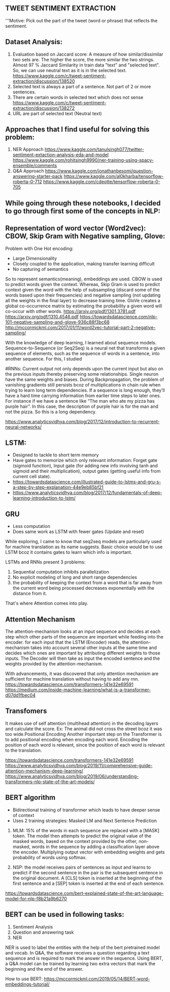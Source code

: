 ## TWEET SENTIMENT EXTRACTION
'''Motive: Pick out the part of the tweet (word or phrase) that reflects the sentiment.

## Dataset Analysis:
1. Evaluation based on Jaccard score: A measure of how similar/dissimilar two sets are. The higher the score, the more similar the two strings. Almost 97 % Jaccard Similarity in train data "text" and "selected text". So, we can use neutral text as it is in the selected text.
https://www.kaggle.com/c/tweet-sentiment-extraction/discussion/138520
2. Selected text is always a part of a sentence. Not part of 2 or more sentences.
3. There are certain words in selected text which does not sense https://www.kaggle.com/c/tweet-sentiment-extraction/discussion/138272
4. URL are part of selected text (Neutral text)

## Approaches that I find useful for solving this problem:
1. NER Approach
https://www.kaggle.com/tanulsingh077/twitter-sentiment-extaction-analysis-eda-and-model
https://www.kaggle.com/rohitsingh9990/ner-training-using-spacy-ensemble/comments
2. Q&A Approach
https://www.kaggle.com/jonathanbesomi/question-answering-starter-pack
https://www.kaggle.com/al0kharba/tensorflow-roberta-0-712
https://www.kaggle.com/cdeotte/tensorflow-roberta-0-705

## While going through these notebooks, I decided to go through first some of the concepts in NLP:
## Representation of word vector (Word2vec): CBOW, Skip Gram with Negative sampling, Glove:
Problem with One Hot encoding:
* Large Dimensionality
* Closely coupled to the application, making transfer learning difficult
* No capturing of semantics

So to represent semantics(meaning), embeddings are used. 
CBOW is used to predict words given the context. 
Whereas, Skip Gram is used to predict context given the word with the help of subsampling (discard some of the words based upon their frequencies) and negative sampling (not updating all the weights in the final layer) to decrease training time.
GloVe creates a global co-occurrence matrix by estimating the probability a given word will co-occur with other words.
https://arxiv.org/pdf/1301.3781.pdf
https://arxiv.org/pdf/1310.4546.pdf
https://towardsdatascience.com/nlp-101-negative-sampling-and-glove-936c88f3bc68
http://mccormickml.com/2017/01/11/word2vec-tutorial-part-2-negative-sampling/


With the knowledge of deep learning, I learned  about sequence models. 
Sequence-to-Sequence (or Seq2Seq) is a neural net that transforms a given sequence of elements, such as the sequence of words in a sentence, into another sequence. For this, I studied


#RNNs: 
Current output not only depends upon the current input but also on the previous inputs thereby preserving some relationships. Single neuron have the same weights and biases.
During Backpropagation, the problem of vanishing gradients still persists bcoz of multiplications in chain rule when trying to learn long term dependencies. If a sequence is long enough, they’ll have a hard time carrying information from earlier time steps to later ones.
For instance if we have a sentence like “The man who ate my pizza has purple hair”. In this case, the description of purple hair is for the man and not the pizza. So this is a long dependency.

https://www.analyticsvidhya.com/blog/2017/12/introduction-to-recurrent-neural-networks/

## LSTM: 
* Designed to tackle to short term memory
* Have gates to memorize which only relevant information: Forget gate (sigmoid function), Input gate (for adding new info involving tanh and sigmoid and their multiplication), output gates (getting useful info from current cell state).
* https://towardsdatascience.com/illustrated-guide-to-lstms-and-gru-s-a-step-by-step-explanation-44e9eb85bf21
* https://www.analyticsvidhya.com/blog/2017/12/fundamentals-of-deep-learning-introduction-to-lstm/

## GRU
* Less computation
* Does same work as LSTM with fewer gates (Update and reset)


While exploring, I came to know that seq2seq models are particularly used for machine translation as its name suggests. Basic choice would be to use LSTM bcoz it contains gates to learn which info is important.

LSTMs and RNNs present 3 problems:
1. Sequential computation inhibits parallelization
2. No explicit modeling of long and short range dependencies
3. the probability of keeping the context from a word that is far away from the current word being processed decreases exponentially with the distance from it.

That's where Attention comes into play.


## Attention Mechanism
The attention-mechanism looks at an input sequence and decides at each step which other parts of the sequence are important while feeding into the encoder. 
for each input that the LSTM (Encoder) reads, the attention-mechanism takes into account several other inputs at the same time and decides which ones are important by attributing different weights to those inputs. The Decoder will then take as input the encoded sentence and the weights provided by the attention-mechanism.

With advancements, it was discovered that only attention mechanism are sufficient for machine translation without having to add any rnn.
https://towardsdatascience.com/transformers-141e32e69591
https://medium.com/inside-machine-learning/what-is-a-transformer-d07dd1fbec04

## Transfomers
It makes use of self attention (multihead attention) in the decoding layers and calculate the score.
Ex: The animal did not cross the street bcoz it was too wide.Positional Encoding
Another important step on the Transformer is to add positional encoding when encoding each word. Encoding the position of each word is relevant, since the position of each word is relevant to the translation.

https://towardsdatascience.com/transformers-141e32e69591
https://www.analyticsvidhya.com/blog/2019/11/comprehensive-guide-attention-mechanism-deep-learning/
https://www.analyticsvidhya.com/blog/2019/06/understanding-transformers-nlp-state-of-the-art-models/


## BERT algorithm

* Bidirectional training of transformer which leads to have deeper sense of context
* Uses 2 training strategies: Masked LM and Next Sentence Prediction

1. MLM: 15% of the words in each sequence are replaced with a [MASK] token. The model then attempts to predict the original value of the masked words, based on the context provided by the other, non-masked, words in the sequence by adding a classification layer above the encoder. Multiplying output vector with embedding weights and gets probability of words using softmax.

2. NSP: the model receives pairs of sentences as input and learns to predict if the second sentence in the pair is the subsequent sentence in the original document. A [CLS] token is inserted at the beginning of the first sentence and a [SEP] token is inserted at the end of each sentence.

https://towardsdatascience.com/bert-explained-state-of-the-art-language-model-for-nlp-f8b21a9b6270

## BERT can be used in following tasks:
1. Sentiment Analysis
2. Question and answering task
3. NER

NER is used to label the entities with the help of the bert pretrained model and vocab.
In Q&A, the software receives a question regarding a text sequence and is required to mark the answer in the sequence. Using BERT, a Q&A model can be trained by learning two extra vectors that mark the beginning and the end of the answer.

How to use BERT: https://mccormickml.com/2019/05/14/BERT-word-embeddings-tutorial/

